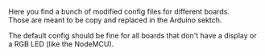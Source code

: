 Here you find a bunch of modified config files for different boards.  
Those are meant to be copy and replaced in the Arduino sektch.  

The default config should be fine for all boards that don't have a display or a RGB LED (like the NodeMCU).  